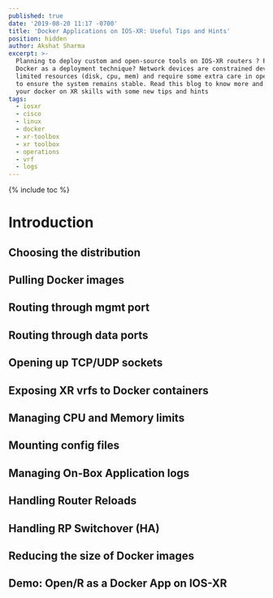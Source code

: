 ```yaml
---
published: true
date: '2019-08-20 11:17 -0700'
title: 'Docker Applications on IOS-XR: Useful Tips and Hints'
position: hidden
author: Akshat Sharma
excerpt: >-
  Planning to deploy custom and open-source tools on IOS-XR routers ? Prefer
  Docker as a deployment technique? Network devices are constrained devices with
  limited resources (disk, cpu, mem) and require some extra care in operations
  to ensure the system remains stable. Read this blog to know more and up-level
  your docker on XR skills with some new tips and hints
tags:
  - iosxr
  - cisco
  - linux
  - docker
  - xr-toolbox
  - xr toolbox
  - operations
  - vrf
  - logs
---
```

{% include toc %}

# Introduction




## Choosing the distribution

## Pulling Docker images 

## Routing through mgmt port

## Routing through data ports

## Opening up TCP/UDP sockets

## Exposing XR vrfs to Docker containers

## Managing CPU and Memory limits

## Mounting config files

## Managing On-Box Application logs

## Handling Router Reloads

## Handling RP Switchover (HA)

## Reducing the size of Docker images

## Demo: Open/R as a Docker App on IOS-XR



